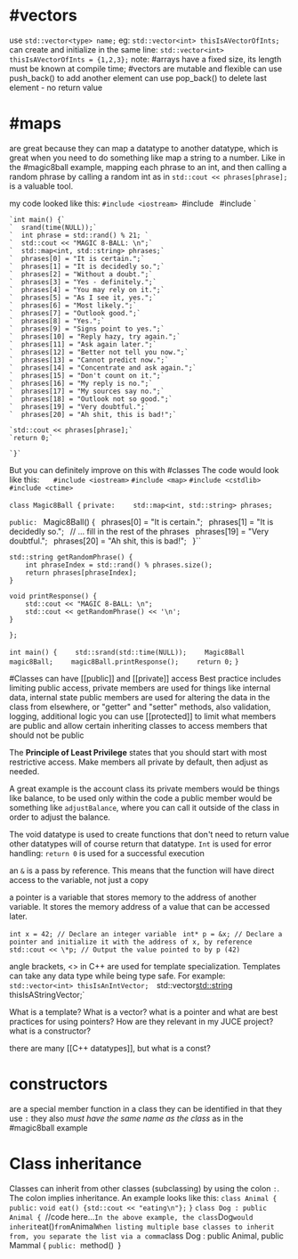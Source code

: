 # #vectors
use `std::vector<type> name;`
eg: `std::vector<int> thisIsAVectorOfInts;`
can create and initialize in the same line: `std::vector<int> thisIsAVectorOfInts = {1,2,3};`
note: #arrays have a fixed size, its length must be known at compile time; #vectors are mutable and flexible
can use push_back() to add another element
can use pop_back() to delete last element - no return value
# #maps
are great because they can map a datatype to another datatype, which is great when you need to do something like map a string to a number. Like in the #magic8ball example, mapping each phrase to an int, and then calling a random phrase by calling a random int as in `std::cout << phrases[phrase];` is a valuable tool.

my code looked like this:
	`#include <iostream>
	`#include <map>`
	`#include <cstdlib>`
	
	`int main() {`
	`  srand(time(NULL));`
	`  int phrase = std::rand() % 21; `
	`  std::cout << "MAGIC 8-BALL: \n";`
	`  std::map<int, std::string> phrases;`
	`  phrases[0] = "It is certain.";`
	`  phrases[1] = "It is decidedly so.";`
	`  phrases[2] = "Without a doubt.";`
	`  phrases[3] = "Yes - definitely.";`
	`  phrases[4] = "You may rely on it.";`
	`  phrases[5] = "As I see it, yes.";`
	`  phrases[6] = "Most likely.";`
	`  phrases[7] = "Outlook good.";`
	`  phrases[8] = "Yes.";`
	`  phrases[9] = "Signs point to yes.";`
	`  phrases[10] = "Reply hazy, try again.";`
	`  phrases[11] = "Ask again later.";`
	`  phrases[12] = "Better not tell you now.";`
	`  phrases[13] = "Cannot predict now.";`
	`  phrases[14] = "Concentrate and ask again.";`
	`  phrases[15] = "Don't count on it.";`
	`  phrases[16] = "My reply is no.";`
	`  phrases[17] = "My sources say no.";`
	`  phrases[18] = "Outlook not so good.";`
	`  phrases[19] = "Very doubtful.";`
	`  phrases[20] = "Ah shit, this is bad!";`
	
	`std::cout << phrases[phrase];`
	`return 0;`
	
	`}`

But you can definitely improve on this with #classes
The code would look like this:
`	#include <iostream>`
`#include <map>`
`#include <cstdlib>`
`#include <ctime>`

`class Magic8Ball {`
`private:`
`    std::map<int, std::string> phrases;`

`public:
`    Magic8Ball() {`
`        phrases[0] = "It is certain.";`
`        phrases[1] = "It is decidedly so.";`
`        // ... fill in the rest of the phrases`
`        phrases[19] = "Very doubtful.";`
`        phrases[20] = "Ah shit, this is bad!";`
`    }``

    std::string getRandomPhrase() {
        int phraseIndex = std::rand() % phrases.size(); 
        return phrases[phraseIndex];
    }

    void printResponse() {
        std::cout << "MAGIC 8-BALL: \n";
        std::cout << getRandomPhrase() << '\n';
    }
`};`

`int main() {`
`    std::srand(std::time(NULL));`
`    Magic8Ball magic8Ball;`
`    magic8Ball.printResponse();`
`    return 0;`
`}`

#Classes can have [[public]] and [[private]] access
Best practice includes limiting public access,
private members are used for things like internal data, internal state
public members are used for altering the data in the class from elsewhere, or "getter" and "setter" methods, also validation, logging, additional logic
you can use [[protected]] to limit what members are public and allow certain inheriting classes to access members that should not be public

The **Principle of Least Privilege** states that you should start with most restrictive access. Make members all private by default, then adjust as needed.

A great example is the account class
its private members would be things like balance, to be used only within the code
a public member would be something like `adjustBalance`, where you can call it outside of the class in order to adjust the balance.

The void datatype is used to create functions that don't need to return value
other datatypes will of course return that datatype.
`Int` is used for error handling: `return 0` is used for a successful execution

an `&` is a pass by reference. This means that the function will have direct access to the variable, not just a copy

a pointer is a variable that stores memory to the address of another variable. It stores the memory address of a value that can be accessed later.

`int x = 42; // Declare an integer variable `
`int* p = &x; // Declare a pointer and initialize it with the address of x, by reference`
`std::cout << \*p; // Output the value pointed to by p (42)`

angle brackets, <> in C++ are used for template specialization. Templates can take any data type while being type safe. For example:
`std::vector<int> thisIsAnIntVector; 
`std::vector<std::string> thisIsAStringVector;`

What is a template? 
What is a vector?
what is a pointer and what are best practices for using pointers? How are they relevant in my JUCE project?
what is a constructor?

there are many [[C++ datatypes]], but what is a const?

# constructors 
are a special member function in a class
they can be identified in that they use `:` 
they also *must have the same name as the class* as in the #magic8ball example

# Class inheritance
Classes can inherit from other classes (subclassing) by using the colon `:`. The colon implies inheritance. An example looks like this:
`class Animal {`
	`public:`
		`void eat() {std::cout << "eating\n"};`
`}`
`class Dog : public Animal {
	`//code here...`
In the above example, the class `Dog` would inherit `eat()` from `Animal`
When listing multiple base classes to inherit from, you separate the list via a comma
`class Dog : public Animal, public Mammal {
	`public:
		`method()`
	`}
